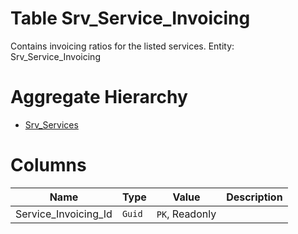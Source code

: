 # Table Srv_Service_Invoicing

Contains invoicing ratios for the listed services. Entity: Srv_Service_Invoicing

# Aggregate Hierarchy

* [Srv_Services](Srv_Services.md)

# Columns

| Name | Type | Value | Description |
| - | - | - | --- |
|Service_Invoicing_Id|`Guid`|`PK`, Readonly||

